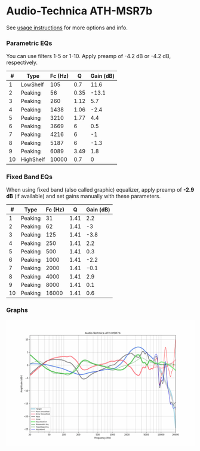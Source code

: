 # Audio-Technica ATH-MSR7b
See [usage instructions](https://github.com/jaakkopasanen/AutoEq#usage) for more options and info.

### Parametric EQs
You can use filters 1-5 or 1-10. Apply preamp of -4.2 dB or -4.2 dB, respectively.

|   # | Type      |   Fc (Hz) |    Q |   Gain (dB) |
|-----|-----------|-----------|------|-------------|
|   1 | LowShelf  |       105 | 0.7  |        11.6 |
|   2 | Peaking   |        56 | 0.35 |       -13.1 |
|   3 | Peaking   |       260 | 1.12 |         5.7 |
|   4 | Peaking   |      1438 | 1.06 |        -2.4 |
|   5 | Peaking   |      3210 | 1.77 |         4.4 |
|   6 | Peaking   |      3669 | 6    |         0.5 |
|   7 | Peaking   |      4216 | 6    |        -1   |
|   8 | Peaking   |      5187 | 6    |        -1.3 |
|   9 | Peaking   |      6089 | 3.49 |         1.8 |
|  10 | HighShelf |     10000 | 0.7  |         0   |

### Fixed Band EQs
When using fixed band (also called graphic) equalizer, apply preamp of **-2.9 dB** (if available) and set gains manually with these parameters.

|   # | Type    |   Fc (Hz) |    Q |   Gain (dB) |
|-----|---------|-----------|------|-------------|
|   1 | Peaking |        31 | 1.41 |         2.2 |
|   2 | Peaking |        62 | 1.41 |        -3   |
|   3 | Peaking |       125 | 1.41 |        -3.8 |
|   4 | Peaking |       250 | 1.41 |         2.2 |
|   5 | Peaking |       500 | 1.41 |         0.3 |
|   6 | Peaking |      1000 | 1.41 |        -2.2 |
|   7 | Peaking |      2000 | 1.41 |        -0.1 |
|   8 | Peaking |      4000 | 1.41 |         2.9 |
|   9 | Peaking |      8000 | 1.41 |         0.1 |
|  10 | Peaking |     16000 | 1.41 |         0.6 |

### Graphs
![](./Audio-Technica%20ATH-MSR7b.png)
